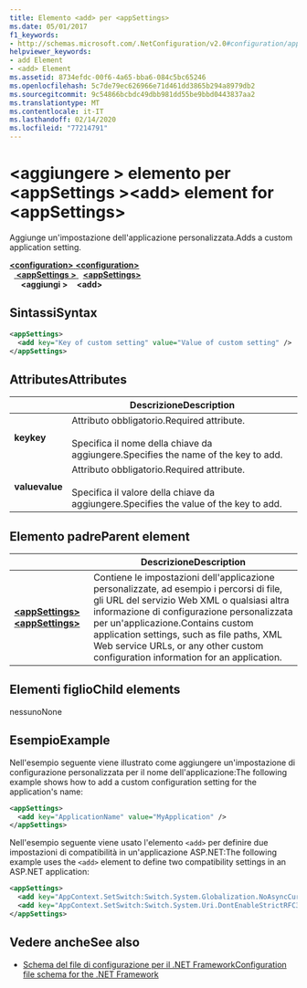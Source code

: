```yaml
---
title: Elemento <add> per <appSettings>
ms.date: 05/01/2017
f1_keywords:
- http://schemas.microsoft.com/.NetConfiguration/v2.0#configuration/appSettings/add
helpviewer_keywords:
- add Element
- <add> Element
ms.assetid: 8734efdc-00f6-4a65-bba6-084c5bc65246
ms.openlocfilehash: 5c7de79ec626966e71d461dd3865b294a8979db2
ms.sourcegitcommit: 9c54866bcbdc49dbb981dd55be9bbd0443837aa2
ms.translationtype: MT
ms.contentlocale: it-IT
ms.lasthandoff: 02/14/2020
ms.locfileid: "77214791"
---
```

# <a name="add-element-for-appsettings"></a><span data-ttu-id="1db4c-102">\<aggiungere > elemento per \<appSettings ></span><span class="sxs-lookup"><span data-stu-id="1db4c-102">\<add> element for \<appSettings></span></span>

<span data-ttu-id="1db4c-103">Aggiunge un'impostazione dell'applicazione personalizzata.</span><span class="sxs-lookup"><span data-stu-id="1db4c-103">Adds a custom application setting.</span></span>

<span data-ttu-id="1db4c-104">[ **\<configuration>** ](../configuration-element.md)</span><span class="sxs-lookup"><span data-stu-id="1db4c-104">[**\<configuration>**](../configuration-element.md)</span></span>\
<span data-ttu-id="1db4c-105">&nbsp;&nbsp;[ **\<appSettings >** ](appsettings-element-for-configuration.md)</span><span class="sxs-lookup"><span data-stu-id="1db4c-105">&nbsp;&nbsp;[**\<appSettings>**](appsettings-element-for-configuration.md)</span></span>\
<span data-ttu-id="1db4c-106">&nbsp;&nbsp;&nbsp;&nbsp; **\<aggiungi >**</span><span class="sxs-lookup"><span data-stu-id="1db4c-106">&nbsp;&nbsp;&nbsp;&nbsp;**\<add>**</span></span>

## <a name="syntax"></a><span data-ttu-id="1db4c-107">Sintassi</span><span class="sxs-lookup"><span data-stu-id="1db4c-107">Syntax</span></span>

```xml
<appSettings>
  <add key="Key of custom setting" value="Value of custom setting" />
</appSettings>
```

## <a name="attributes"></a><span data-ttu-id="1db4c-108">Attributes</span><span class="sxs-lookup"><span data-stu-id="1db4c-108">Attributes</span></span>

|           | <span data-ttu-id="1db4c-109">Descrizione</span><span class="sxs-lookup"><span data-stu-id="1db4c-109">Description</span></span> |
| --------- | ----------- |
| <span data-ttu-id="1db4c-110">**key**</span><span class="sxs-lookup"><span data-stu-id="1db4c-110">**key**</span></span>   | <span data-ttu-id="1db4c-111">Attributo obbligatorio.</span><span class="sxs-lookup"><span data-stu-id="1db4c-111">Required attribute.</span></span><br><br><span data-ttu-id="1db4c-112">Specifica il nome della chiave da aggiungere.</span><span class="sxs-lookup"><span data-stu-id="1db4c-112">Specifies the name of the key to add.</span></span> |
| <span data-ttu-id="1db4c-113">**value**</span><span class="sxs-lookup"><span data-stu-id="1db4c-113">**value**</span></span> | <span data-ttu-id="1db4c-114">Attributo obbligatorio.</span><span class="sxs-lookup"><span data-stu-id="1db4c-114">Required attribute.</span></span><br><br><span data-ttu-id="1db4c-115">Specifica il valore della chiave da aggiungere.</span><span class="sxs-lookup"><span data-stu-id="1db4c-115">Specifies the value of the key to add.</span></span> |

## <a name="parent-element"></a><span data-ttu-id="1db4c-116">Elemento padre</span><span class="sxs-lookup"><span data-stu-id="1db4c-116">Parent element</span></span>

|     | <span data-ttu-id="1db4c-117">Descrizione</span><span class="sxs-lookup"><span data-stu-id="1db4c-117">Description</span></span> |
| --- | ----------- |
| [<span data-ttu-id="1db4c-118"> **\<appSettings>** </span><span class="sxs-lookup"><span data-stu-id="1db4c-118">**\<appSettings>**</span></span>](appsettings-element-for-configuration.md) | <span data-ttu-id="1db4c-119">Contiene le impostazioni dell'applicazione personalizzate, ad esempio i percorsi di file, gli URL del servizio Web XML o qualsiasi altra informazione di configurazione personalizzata per un'applicazione.</span><span class="sxs-lookup"><span data-stu-id="1db4c-119">Contains custom application settings, such as file paths, XML Web service URLs, or any other custom configuration information for an application.</span></span> |

## <a name="child-elements"></a><span data-ttu-id="1db4c-120">Elementi figlio</span><span class="sxs-lookup"><span data-stu-id="1db4c-120">Child elements</span></span>

<span data-ttu-id="1db4c-121">nessuno</span><span class="sxs-lookup"><span data-stu-id="1db4c-121">None</span></span>

## <a name="example"></a><span data-ttu-id="1db4c-122">Esempio</span><span class="sxs-lookup"><span data-stu-id="1db4c-122">Example</span></span>

<span data-ttu-id="1db4c-123">Nell'esempio seguente viene illustrato come aggiungere un'impostazione di configurazione personalizzata per il nome dell'applicazione:</span><span class="sxs-lookup"><span data-stu-id="1db4c-123">The following example shows how to add a custom configuration setting for the application's name:</span></span>

```xml
<appSettings>
  <add key="ApplicationName" value="MyApplication" />
</appSettings>
```

<span data-ttu-id="1db4c-124">Nell'esempio seguente viene usato l'elemento `<add>` per definire due impostazioni di compatibilità in un'applicazione ASP.NET:</span><span class="sxs-lookup"><span data-stu-id="1db4c-124">The following example uses the `<add>` element to define two compatibility settings in an ASP.NET application:</span></span>

```xml
<appSettings>
  <add key="AppContext.SetSwitch:Switch.System.Globalization.NoAsyncCurrentCulture" value="true" />
  <add key="AppContext.SetSwitch:Switch.System.Uri.DontEnableStrictRFC3986ReservedCharacterSets" value="true" />
</appSettings>
```

## <a name="see-also"></a><span data-ttu-id="1db4c-125">Vedere anche</span><span class="sxs-lookup"><span data-stu-id="1db4c-125">See also</span></span>

- [<span data-ttu-id="1db4c-126">Schema del file di configurazione per il .NET Framework</span><span class="sxs-lookup"><span data-stu-id="1db4c-126">Configuration file schema for the .NET Framework</span></span>](../index.md)
